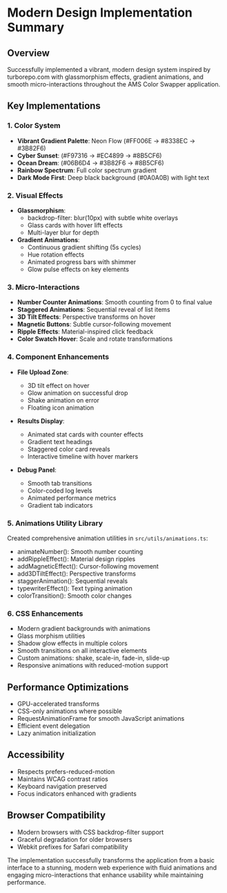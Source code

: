 # Modern Design Implementation Summary

## Overview

Successfully implemented a vibrant, modern design system inspired by turborepo.com with glassmorphism effects, gradient animations, and smooth micro-interactions throughout the AMS Color Swapper application.

## Key Implementations

### 1. Color System

- **Vibrant Gradient Palette**: Neon Flow (#FF006E → #8338EC → #3B82F6)
- **Cyber Sunset**: (#F97316 → #EC4899 → #8B5CF6)
- **Ocean Dream**: (#06B6D4 → #3B82F6 → #8B5CF6)
- **Rainbow Spectrum**: Full color spectrum gradient
- **Dark Mode First**: Deep black background (#0A0A0B) with light text

### 2. Visual Effects

- **Glassmorphism**:
  - backdrop-filter: blur(10px) with subtle white overlays
  - Glass cards with hover lift effects
  - Multi-layer blur for depth
- **Gradient Animations**:
  - Continuous gradient shifting (5s cycles)
  - Hue rotation effects
  - Animated progress bars with shimmer
  - Glow pulse effects on key elements

### 3. Micro-Interactions

- **Number Counter Animations**: Smooth counting from 0 to final value
- **Staggered Animations**: Sequential reveal of list items
- **3D Tilt Effects**: Perspective transforms on hover
- **Magnetic Buttons**: Subtle cursor-following movement
- **Ripple Effects**: Material-inspired click feedback
- **Color Swatch Hover**: Scale and rotate transformations

### 4. Component Enhancements

- **File Upload Zone**:
  - 3D tilt effect on hover
  - Glow animation on successful drop
  - Shake animation on error
  - Floating icon animation

- **Results Display**:
  - Animated stat cards with counter effects
  - Gradient text headings
  - Staggered color card reveals
  - Interactive timeline with hover markers

- **Debug Panel**:
  - Smooth tab transitions
  - Color-coded log levels
  - Animated performance metrics
  - Gradient tab indicators

### 5. Animations Utility Library

Created comprehensive animation utilities in `src/utils/animations.ts`:

- animateNumber(): Smooth number counting
- addRippleEffect(): Material design ripples
- addMagneticEffect(): Cursor-following movement
- add3DTiltEffect(): Perspective transforms
- staggerAnimation(): Sequential reveals
- typewriterEffect(): Text typing animation
- colorTransition(): Smooth color changes

### 6. CSS Enhancements

- Modern gradient backgrounds with animations
- Glass morphism utilities
- Shadow glow effects in multiple colors
- Smooth transitions on all interactive elements
- Custom animations: shake, scale-in, fade-in, slide-up
- Responsive animations with reduced-motion support

## Performance Optimizations

- GPU-accelerated transforms
- CSS-only animations where possible
- RequestAnimationFrame for smooth JavaScript animations
- Efficient event delegation
- Lazy animation initialization

## Accessibility

- Respects prefers-reduced-motion
- Maintains WCAG contrast ratios
- Keyboard navigation preserved
- Focus indicators enhanced with gradients

## Browser Compatibility

- Modern browsers with CSS backdrop-filter support
- Graceful degradation for older browsers
- Webkit prefixes for Safari compatibility

The implementation successfully transforms the application from a basic interface to a stunning, modern web experience with fluid animations and engaging micro-interactions that enhance usability while maintaining performance.
